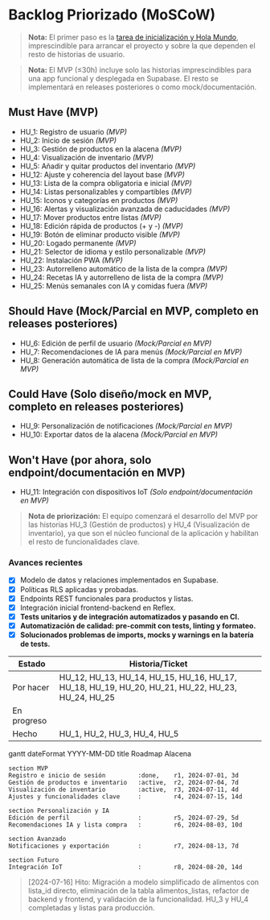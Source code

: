 # Backlog Priorizado (MoSCoW)

> **Nota:** El primer paso es la [tarea de inicialización y Hola Mundo](../../README.md), imprescindible para arrancar el proyecto y sobre la que dependen el resto de historias de usuario.

> **Nota:** El MVP (≤30h) incluye solo las historias imprescindibles para una app funcional y desplegada en Supabase. El resto se implementará en releases posteriores o como mock/documentación.

## Must Have (MVP)
- HU_1: Registro de usuario *(MVP)*
- HU_2: Inicio de sesión *(MVP)*
- HU_3: Gestión de productos en la alacena *(MVP)*
- HU_4: Visualización de inventario *(MVP)*
- HU_5: Añadir y quitar productos del inventario *(MVP)*
- HU_12: Ajuste y coherencia del layout base *(MVP)*
- HU_13: Lista de la compra obligatoria e inicial *(MVP)*
- HU_14: Listas personalizables y compartibles *(MVP)*
- HU_15: Iconos y categorías en productos *(MVP)*
- HU_16: Alertas y visualización avanzada de caducidades *(MVP)*
- HU_17: Mover productos entre listas *(MVP)*
- HU_18: Edición rápida de productos (+ y -) *(MVP)*
- HU_19: Botón de eliminar producto visible *(MVP)*
- HU_20: Logado permanente *(MVP)*
- HU_21: Selector de idioma y estilo personalizable *(MVP)*
- HU_22: Instalación PWA *(MVP)*
- HU_23: Autorrelleno automático de la lista de la compra *(MVP)*
- HU_24: Recetas IA y autorrelleno de lista de la compra *(MVP)*
- HU_25: Menús semanales con IA y comidas fuera *(MVP)*

## Should Have (Mock/Parcial en MVP, completo en releases posteriores)
- HU_6: Edición de perfil de usuario *(Mock/Parcial en MVP)*
- HU_7: Recomendaciones de IA para menús *(Mock/Parcial en MVP)*
- HU_8: Generación automática de lista de la compra *(Mock/Parcial en MVP)*

## Could Have (Solo diseño/mock en MVP, completo en releases posteriores)
- HU_9: Personalización de notificaciones *(Mock/Parcial en MVP)*
- HU_10: Exportar datos de la alacena *(Mock/Parcial en MVP)*

## Won't Have (por ahora, solo endpoint/documentación en MVP)
- HU_11: Integración con dispositivos IoT *(Solo endpoint/documentación en MVP)*

> **Nota de priorización:** El equipo comenzará el desarrollo del MVP por las historias HU_3 (Gestión de productos) y HU_4 (Visualización de inventario), ya que son el núcleo funcional de la aplicación y habilitan el resto de funcionalidades clave.

### Avances recientes
- [X] Modelo de datos y relaciones implementados en Supabase.
- [X] Políticas RLS aplicadas y probadas.
- [X] Endpoints REST funcionales para productos y listas.
- [X] Integración inicial frontend-backend en Reflex.
- [X] **Tests unitarios y de integración automatizados y pasando en CI.**
- [X] **Automatización de calidad: pre-commit con tests, linting y formateo.**
- [X] **Solucionados problemas de imports, mocks y warnings en la batería de tests.**

| Estado      | Historia/Ticket                                      |
|-------------|------------------------------------------------------|
| Por hacer   | HU_12, HU_13, HU_14, HU_15, HU_16, HU_17, HU_18, HU_19, HU_20, HU_21, HU_22, HU_23, HU_24, HU_25 |
| En progreso |  |
| Hecho       | HU_1, HU_2, HU_3, HU_4, HU_5                               |

gantt
    dateFormat  YYYY-MM-DD
    title       Roadmap Alacena

    section MVP
    Registro e inicio de sesión         :done,    r1, 2024-07-01, 3d
    Gestión de productos e inventario   :active,  r2, 2024-07-04, 7d
    Visualización de inventario         :active,  r3, 2024-07-11, 4d
    Ajustes y funcionalidades clave     :         r4, 2024-07-15, 14d

    section Personalización y IA
    Edición de perfil                   :         r5, 2024-07-29, 5d
    Recomendaciones IA y lista compra   :         r6, 2024-08-03, 10d

    section Avanzado
    Notificaciones y exportación        :         r7, 2024-08-13, 7d

    section Futuro
    Integración IoT                     :         r8, 2024-08-20, 14d

> [2024-07-16] Hito: Migración a modelo simplificado de alimentos con lista_id directo, eliminación de la tabla alimentos_listas, refactor de backend y frontend, y validación de la funcionalidad. HU_3 y HU_4 completadas y listas para producción.
